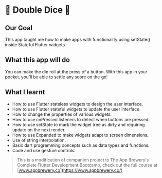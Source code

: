 
# 🎲 Double Dice 🎲

## Our Goal

This app taught me how to make apps with functionality using setState() inside Stateful Flutter widgets.

## What this app will do

You can make the die roll at the press of a button. With this app in your pocket, you’ll be able to settle any score on the go!

## What I learnt

- How to use Flutter stateless widgets to design the user interface.
- How to use Flutter stateful widgets to update the user interface.
- How to change the properties of various widgets.
- How to use onPressed listeners to detect when buttons are pressed.
- How to use setState to mark the widget tree as dirty and requiring update on the next render.
- How to use Expanded to make widgets adapt to screen dimensions.
- Use of string interpolation.
- Basic dart programming concepts such as data types and functions.
- Code and use gesture controls.

>This is a modification of companion project to The App Brewery's Complete Flutter Development Bootcamp, check out the full course at [www.appbrewery.co](https://www.appbrewery.co/)
